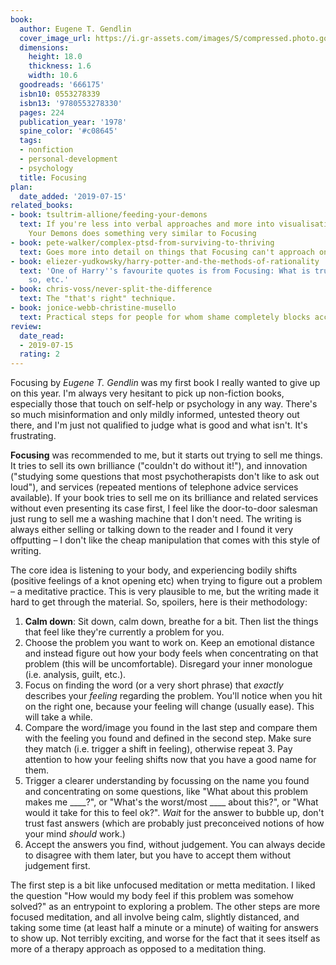 ```yaml
---
book:
  author: Eugene T. Gendlin
  cover_image_url: https://i.gr-assets.com/images/S/compressed.photo.goodreads.com/books/1390966073l/666175.jpg
  dimensions:
    height: 18.0
    thickness: 1.6
    width: 10.6
  goodreads: '666175'
  isbn10: 0553278339
  isbn13: '9780553278330'
  pages: 224
  publication_year: '1978'
  spine_color: '#c08645'
  tags:
  - nonfiction
  - personal-development
  - psychology
  title: Focusing
plan:
  date_added: '2019-07-15'
related_books:
- book: tsultrim-allione/feeding-your-demons
  text: If you're less into verbal approaches and more into visualisation, Feeding
    Your Demons does something very similar to Focusing
- book: pete-walker/complex-ptsd-from-surviving-to-thriving
  text: Goes more into detail on things that Focusing can't approach on its own.
- book: eliezer-yudkowsky/harry-potter-and-the-methods-of-rationality
  text: 'One of Harry''s favourite quotes is from Focusing: What is true is already
    so, etc.'
- book: chris-voss/never-split-the-difference
  text: The "that's right" technique.
- book: jonice-webb-christine-musello
  text: Practical steps for people for whom shame completely blocks access to emotions, involving a bit of focusing and a lot of self-care.
review:
  date_read:
  - 2019-07-15
  rating: 2
---
```


Focusing by *Eugene T. Gendlin* was my first book I really wanted to give up on this year. I'm always very hesitant to
pick up non-fiction books, especially those that touch on self-help or psychology in any way. There's so much
misinformation and only mildly informed, untested theory out there, and I'm just not qualified to judge what is good and
what isn't. It's frustrating.

**Focusing** was recommended to me, but it starts out trying to sell me things. It tries to sell its own brilliance
("couldn't do without it!"), and innovation ("studying some questions that most psychotherapists don't like to ask out
loud"), and services (repeated mentions of telephone advice services available). If your book tries to sell me on its
brilliance and related services without even presenting its case first, I feel like the door-to-door salesman just rung
to sell me a washing machine that I don't need. The writing is always either selling or talking down to the reader and I
found it very offputting – I don't like the cheap manipulation that comes with this style of writing.

The core idea is listening to your body, and experiencing bodily shifts (positive feelings of a knot opening etc) when
trying to figure out a problem – a meditative practice. This is very plausible to me, but the writing made it
hard to get through the material. So, spoilers, here is their methodology:

1. **Calm down**: Sit down, calm down, breathe for a bit. Then list the things that feel like they're currently a
   problem for you.
2. Choose the problem you want to work on. Keep an emotional distance and instead figure out how your body feels when
   concentrating on that problem (this will be uncomfortable). Disregard your inner monologue (i.e. analysis, guilt,
   etc.).
3. Focus on finding the word (or a very short phrase) that *exactly* describes your *feeling* regarding the
   problem. You'll notice when you hit on the right one, because your feeling will change (usually ease). This will take
   a while.
4. Compare the word/image you found in the last step and compare them with the feeling you found and defined in the
   second step. Make sure they match (i.e. trigger a shift in feeling), otherwise repeat 3. Pay attention to how your
   feeling shifts now that you have a good name for them.
5. Trigger a clearer understanding by focussing on the name you found and concentrating on some questions, like "What
   about this problem makes me ____?", or "What's the worst/most ____ about this?", or "What would it take for this to
   feel ok?". *Wait* for the answer to bubble up, don't trust fast answers (which are probably just preconceived notions
   of how your mind *should* work.)
6. Accept the answers you find, without judgement. You can always decide to disagree with them later, but you have to
   accept them without judgement first.

The first step is a bit like unfocused meditation or metta meditation. I liked the question "How would my body
feel if this problem was somehow solved?" as an entrypoint to exploring a problem. The other steps are more focused
meditation, and all involve being calm, slightly distanced, and taking some time (at least half a minute or a minute) of
waiting for answers to show up. Not terribly exciting, and worse for the fact that it sees itself as more of a therapy
approach as opposed to a meditation thing.
